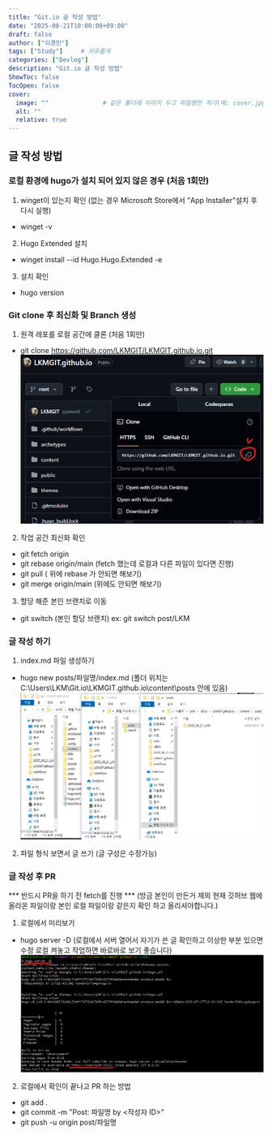 ```yaml
---
title: "Git.io 글 작성 방법"
date: "2025-08-21T10:00:00+09:00"
draft: false              
author: ["이경민"]     
tags: ["Study"]     # 자유롭게
categories: ["Devlog"]
description: "Git.io 글 작성 방법"
ShowToc: false
TocOpen: false
cover:
  image: ""               # 같은 폴더에 이미지 두고 파일명만 적기(예: cover.jpg)
  alt: ""
  relative: true
---
```

<!--more-->
## 글 작성 방법

### 로컬 환경에 hugo가 설치 되어 있지 않은 경우 (처음 1회만)
1. winget이 있는지 확인 (없는 경우 Microsoft Store에서 "App Installer"설치 후 다시 실행)
- winget -v
2. Hugo Extended 설치
- winget install --id Hugo.Hugo.Extended -e
3. 설치 확인
- hugo version

### Git clone 후 최신화 및 Branch 생성
1. 원격 레포를 로컬 공간에 클론 (처음 1회만)
- git clone https://github.com/LKMGIT/LKMGIT.github.io.git
![git clone 결과 화면](git.png)  
2. 작업 공간 최신화 확인
- git fetch origin
- git rebase origin/main (fetch 했는데 로컬과 다른 파일이 있다면 진행)
- git pull ( 위에 rebase 가 안되면 해보기)
- git merge origin/main (위에도 안되면 해보기)
3. 할당 해준 본인 브랜치로 이동 
- git switch (본인 할당 브랜치) ex: git switch post/LKM

### 글 작성 하기 
1. index.md 파일 생성하기
- hugo new posts/파일명/index.md (폴더 위치는 C:\Users\LKM\Git.io\LKMGIT.github.io\content\posts 안에 있음)
![index.md위치](local.png)
2. 파일 형식 보면서 글 쓰기 (글 구성은 수정가능)

### 글 작성 후 PR
*** 반드시 PR을 하기 전 fetch를 진행 *** (방금 본인이 만든거 제외 현재 깃허브 웹에 올라온 파일이랑 본인 로컬 파일이랑 같은지 확인 하고 올리셔야합니다.)
1. 로컬에서 미리보기 
- hugo server -D (로컬에서 서버 열어서 자기가 쓴 글 확인하고 이상한 부분 있으면 수정 로컬 켜놓고 작업하면 바로바로 보기 좋습니다)
![hugo서버열기](hugoserver.png)
2. 로컬에서 확인이 끝나고 PR 하는 방법 
- git add .
- git commit -m "Post: 파일명 by <작성자 ID>"
- git push -u origin post/파일명
